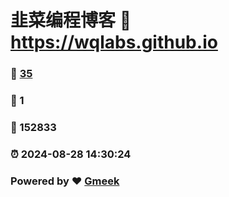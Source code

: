 # 韭菜编程博客 :link: https://wqlabs.github.io 
### :page_facing_up: [35](https://wqlabs.github.io/tag.html) 
### :speech_balloon: 1 
### :hibiscus: 152833 
### :alarm_clock: 2024-08-28 14:30:24 
### Powered by :heart: [Gmeek](https://github.com/Meekdai/Gmeek)

